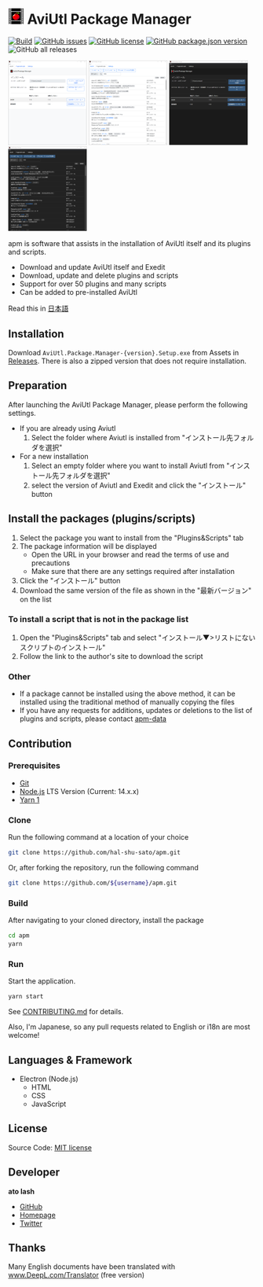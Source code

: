 # ![Logo](./icon/apm32.png) AviUtl Package Manager

[![Build](https://github.com/hal-shu-sato/apm/actions/workflows/build.yml/badge.svg)](https://github.com/hal-shu-sato/apm/actions/workflows/build.yml)
[![GitHub issues](https://img.shields.io/github/issues/hal-shu-sato/apm)](https://github.com/hal-shu-sato/apm/issues)
[![GitHub license](https://img.shields.io/github/license/hal-shu-sato/apm)](https://github.com/hal-shu-sato/apm/blob/main/LICENSE)
[![GitHub package.json version](https://img.shields.io/github/package-json/v/hal-shu-sato/apm)](https://github.com/hal-shu-sato/apm/releases/latest)
![GitHub all releases](https://img.shields.io/github/downloads/hal-shu-sato/apm/total)

<p>
  <img src="./docs/images/tab1.png" width="160" />
  <img src="./docs/images/tab2.png" width="160" />
  <img src="./docs/images/tab1dark.png" width="160" />
  <img src="./docs/images/tab2dark.png" width="160" />
</p>

apm is software that assists in the installation of AviUtl itself and its plugins and scripts.

- Download and update AviUtl itself and Exedit
- Download, update and delete plugins and scripts
- Support for over 50 plugins and many scripts
- Can be added to pre-installed AviUtl

Read this in [日本語](./README.md)

## Installation

Download `AviUtl.Package.Manager-{version}.Setup.exe` from Assets in [Releases](https://github.com/hal-shu-sato/apm/releases/latest). There is also a zipped version that does not require installation.

## Preparation

After launching the AviUtl Package Manager, please perform the following settings.

- If you are already using Aviutl
  1. Select the folder where Aviutl is installed from "インストール先フォルダを選択"
- For a new installation
  1. Select an empty folder where you want to install Aviutl from "インストール先フォルダを選択"
  2. select the version of Aviutl and Exedit and click the "インストール" button

## Install the packages (plugins/scripts)

1. Select the package you want to install from the "Plugins&Scripts" tab
2. The package information will be displayed
   - Open the URL in your browser and read the terms of use and precautions
   - Make sure that there are any settings required after installation
3. Click the "インストール" button
4. Download the same version of the file as shown in the "最新バージョン" on the list

### To install a script that is not in the package list

1. Open the "Plugins&Scripts" tab and select "インストール▼>リストにないスクリプトのインストール"
2. Follow the link to the author's site to download the script

### Other

- If a package cannot be installed using the above method, it can be installed using the traditional method of manually copying the files
- If you have any requests for additions, updates or deletions to the list of plugins and scripts, please contact [apm-data](https://github.com/hal-shu-sato/apm-data/issues)

## Contribution

### Prerequisites

- [Git](https://git-scm.com/)
- [Node.js](https://nodejs.org/) LTS Version (Current: 14.x.x)
- [Yarn 1](https://classic.yarnpkg.com/)

### Clone

Run the following command at a location of your choice

```bash
git clone https://github.com/hal-shu-sato/apm.git
```

Or, after forking the repository, run the following command

```bash
git clone https://github.com/${username}/apm.git
```

### Build

After navigating to your cloned directory, install the package

```bash
cd apm
yarn
```

### Run

Start the application.

```bash
yarn start
```

See [CONTRIBUTING.md](./CONTRIBUTING.md) for details.

Also, I'm Japanese, so any pull requests related to English or i18n are most welcome!

## Languages & Framework

- Electron (Node.js)
  - HTML
  - CSS
  - JavaScript

## License

Source Code: [MIT license](./LICENSE)

## Developer

**ato lash**

- [GitHub](https://github.com/hal-shu-sato)
- [Homepage](http://halshusato.starfree.jp/)
- [Twitter](https://twitter.com/hal_shu_sato)

## Thanks

Many English documents have been translated with www.DeepL.com/Translator (free version)

